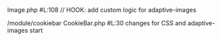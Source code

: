 Image.php #L:108 // HOOK: add custom logic for adaptive-images

/module/cookiebar CookieBar.php #L:30 changes for CSS and adaptive-images start
